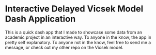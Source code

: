 # Interactive Delayed Vicsek Model Dash Application
This is a quick dash app that I made to showcase some data from an academic project in an interactive way. To anyone in the know, the app in pretty self explanatory. To anyone not in the know, feel free to send me a message, or check out my other repo on the Vicsek model.
